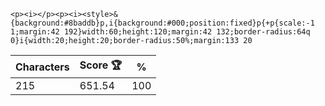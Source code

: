 `<p><i></p><p><i><style>&{background:#8baddb}p,i{background:#000;position:fixed}p{+p{scale:-1 1;margin:42 192}width:60;height:120;margin:42 132;border-radius:64q 0}i{width:20;height:20;border-radius:50%;margin:133 20`

| Characters | Score 🏆 | %   |
| ---------- | -------- | --- |
| 215        | 651.54   | 100 |
